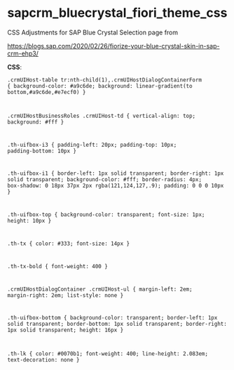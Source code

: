 # sapcrm_bluecrystal_fiori_theme_css
CSS Adjustments for SAP Blue Crystal Selection page from

https://blogs.sap.com/2020/02/26/fiorize-your-blue-crystal-skin-in-sap-crm-ehp3/ ‎

<b>CSS</b>:

<code>.crmUIHost-table tr:nth-child(1),.crmUIHostDialogContainerForm {
    background-color: #a9c6de;
    background: linear-gradient(to bottom,#a9c6de,#e7ecf0)
}

.crmUIHostBusinessRoles .crmUIHost-td {
    vertical-align: top;
    background: #fff
}

.th-uifbox-i3 {
    padding-left: 20px;
    padding-top: 10px;
    padding-bottom: 10px
}

.th-uifbox-i1 {
    border-left: 1px solid transparent;
    border-right: 1px solid transparent;
    background-color: #fff;
    border-radius: 4px;
    box-shadow: 0 18px 37px 2px rgba(121,124,127,.9);
    padding: 0 0 0 10px
}

.th-uifbox-top {
    background-color: transparent;
    font-size: 1px;
    height: 10px
}

.th-tx {
    color: #333;
    font-size: 14px
}

.th-tx-bold {
    font-weight: 400
}

.crmUIHostDialogContainer .crmUIHost-ul {
    margin-left: 2em;
    margin-right: 2em;
    list-style: none
}

.th-uifbox-bottom {
    background-color: transparent;
    border-left: 1px solid transparent;
    border-bottom: 1px solid transparent;
    border-right: 1px solid transparent;
    height: 16px
}

.th-lk {
    color: #0070b1;
    font-weight: 400;
    line-height: 2.083em;
    text-decoration: none
}</code>
